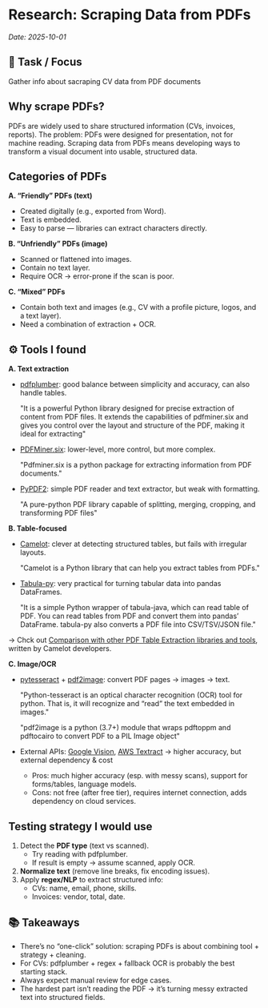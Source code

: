 # Research: Scraping Data from PDFs

_Date: 2025-10-01_   

## 📝 Task / Focus
Gather info about sacraping CV data from PDF documents

## Why scrape PDFs?

PDFs are widely used to share structured information (CVs, invoices, reports).
The problem: PDFs were designed for presentation, not for machine reading.
Scraping data from PDFs means developing ways to transform a visual document into usable, structured data.

## Categories of PDFs
**A. “Friendly” PDFs (text)**
- Created digitally (e.g., exported from Word).
- Text is embedded.
- Easy to parse — libraries can extract characters directly.

**B. “Unfriendly” PDFs (image)**
- Scanned or flattened into images.
- Contain no text layer.
- Require OCR → error-prone if the scan is poor.

**C. “Mixed” PDFs**
- Contain both text and images (e.g., CV with a profile picture, logos, and a text layer).
- Need a combination of extraction + OCR.

## ⚙️ Tools I found
**A. Text extraction**
- [pdfplumber](https://www.pdfplumber.com/category/guide/): good balance between simplicity and accuracy, can also handle tables.

    "It is a powerful Python library designed for precise extraction of content from PDF files. It extends the capabilities of pdfminer.six and gives you control over the layout and structure of the PDF, making it ideal for extracting"

- [PDFMiner.six](https://pdfminersix.readthedocs.io/en/latest/): lower-level, more control, but more complex.
    
    "Pdfminer.six is a python package for extracting information from PDF documents."
- [PyPDF2](https://pypi.org/project/PyPDF2/): simple PDF reader and text extractor, but weak with formatting.

    "A pure-python PDF library capable of splitting, merging, cropping, and transforming PDF files"

**B. Table-focused**
- [Camelot](https://camelot-py.readthedocs.io/en/master/): clever at detecting structured tables, but fails with irregular layouts.

    "Camelot is a Python library that can help you extract tables from PDFs."
- [Tabula-py](https://tabula-py.readthedocs.io/en/latest/): very practical for turning tabular data into pandas DataFrames.

    "It is a simple Python wrapper of tabula-java, which can read table of PDF. You can read tables from PDF and convert them into pandas’ DataFrame. tabula-py also converts a PDF file into CSV/TSV/JSON file."

-> Chck out [Comparison with other PDF Table Extraction libraries and tools](https://github.com/camelot-dev/camelot/wiki/Comparison-with-other-PDF-Table-Extraction-libraries-and-tools), written by Camelot developers.


**C. Image/OCR**
- [pytesseract](https://pypi.org/project/pytesseract/) + [pdf2image](https://pypi.org/project/pdf2image/): convert PDF pages → images → text.

    "Python-tesseract is an optical character recognition (OCR) tool for python. That is, it will recognize and “read” the text embedded in images."

    "pdf2image is a python (3.7+) module that wraps pdftoppm and pdftocairo to convert PDF to a PIL Image object"

- External APIs: [Google Vision](https://cloud.google.com/vision/docs), [AWS Textract](https://aws.amazon.com/textract/) → higher accuracy, but external dependency & cost
    - Pros: much higher accuracy (esp. with messy scans), support for forms/tables, language models.
	- Cons: not free (after free tier), requires internet connection, adds dependency on cloud services.

## Testing strategy I would use
1. Detect the **PDF type** (text vs scanned).
    - Try reading with pdfplumber.
    - If result is empty → assume scanned, apply OCR.
2. **Normalize text** (remove line breaks, fix encoding issues).
3. Apply **regex/NLP** to extract structured info:
    - CVs: name, email, phone, skills.
    - Invoices: vendor, total, date.

## 📚 Takeaways
- There’s no “one-click” solution: scraping PDFs is about combining tool + strategy + cleaning.
- For CVs: pdfplumber + regex + fallback OCR is probably the best starting stack.
- Always expect manual review for edge cases.
- The hardest part isn’t reading the PDF → it’s turning messy extracted text into structured fields.